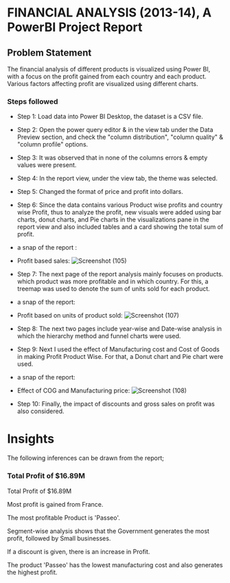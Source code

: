 
# FINANCIAL ANALYSIS (2013-14), A PowerBI Project Report

## Problem Statement

The financial analysis of different products is visualized using Power BI, with a focus on the profit gained from each country and each product. Various factors affecting profit are visualized using different charts.

### Steps followed 

- Step 1: Load data into Power BI Desktop, the dataset is a CSV file.
- Step 2: Open the power query editor & in the view tab under the Data Preview section, and check the "column distribution", "column quality" & "column profile" options.
- Step 3: It was observed that in none of the columns errors & empty values were present.
- Step 4: In the report view, under the view tab, the theme was selected.
- Step 5: Changed the format of price and profit into dollars.
- Step 6: Since the data contains various Product wise profits and country wise Profit, thus to analyze the profit, new visuals were added using bar charts, donut charts, and Pie charts in the visualizations pane in the report view and also included tables and a card showing the total sum of profit.

- a snap of the report :

- Profit based sales:
  ![Screenshot (105)](https://github.com/user-attachments/assets/3884fa02-2fc0-420c-b583-36733c988ab6)
 
- Step 7: The next page of the report analysis mainly focuses on products. which product was more profitable and in which country. For this, a treemap was used to denote the sum of units sold for each product.

- a snap of the report:

- Profit based on units of product sold:
  ![Screenshot (107)](https://github.com/user-attachments/assets/58cd233a-4461-4be6-b031-b47b259f0475)
  
- Step 8: The next two pages include year-wise and Date-wise analysis in which the hierarchy method and funnel charts were used.    
- Step 9: Next I used the effect of Manufacturing cost and Cost of Goods in making Profit Product Wise. For that, a Donut chart and Pie chart were used.

- a snap of the report:

- Effect of COG and Manufacturing price:
  ![Screenshot (108)](https://github.com/user-attachments/assets/c662388a-024b-43a4-b338-26b68c9aa46b)

- Step 10: Finally, the impact of discounts and gross sales on profit was also considered.

 
# Insights

The following inferences can be drawn from the report;

### Total Profit of $16.89M

Total Profit of $16.89M

Most profit is gained from France.

The most profitable Product is 'Passeo'.

Segment-wise analysis shows that the Government generates the most profit, followed by Small businesses.

If a discount is given, there is an increase in Profit.

The product 'Passeo' has the lowest manufacturing cost and also generates the highest profit.








  



  

